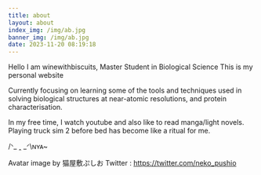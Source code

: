 ```yaml
---
title: about
layout: about
index_img: /img/ab.jpg
banner_img: /img/ab.jpg
date: 2023-11-20 08:19:18
---
```

Hello
I am winewithbiscuits, Master Student in Biological Science
This is my personal website

Currently focusing on learning some of the tools and techniques used in solving biological structures at near-atomic resolutions, and protein characterisation.

In my free time, I watch youtube and also like to read manga/light novels.
Playing truck sim 2 before bed has become like a ritual for me.

/ᐠ_ ꞈ _ᐟ\ɴʏᴀ~

Avatar image by 猫屋敷ぷしお
Twitter : https://twitter.com/neko_pushio